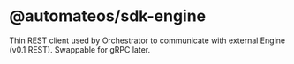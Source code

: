 # @automateos/sdk-engine

Thin REST client used by Orchestrator to communicate with external Engine (v0.1 REST). Swappable for gRPC later.
